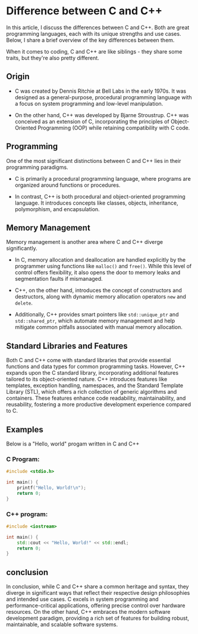 # Difference between C and C++

In this article, I discuss the differences between C and C++. Both are great programming languages, each with its unique strengths and use cases. Below, I share a brief overview of the key differences between them.

When it comes to coding, C and C++ are like siblings - they share some traits, but they're also pretty different. 

## Origin 

- C was created by Dennis Ritchie at Bell Labs in the early 1970s. It was designed as a general-purpose, procedural programming language with a focus on system programming and low-level manipulation.

- On the other hand, C++ was developed by Bjarne Stroustrup. C++ was conceived as an extension of C, incorporating the principles of Object-Oriented Programming (OOP) while retaining compatibility with C code. 
## Programming 
 
One of the most significant distinctions between C and C++ lies in their programming paradigms. 

- C is primarily a procedural programming language, where programs are organized around functions or procedures.

- In contrast, C++ is both procedural and object-oriented programming language. It introduces concepts like classes, objects, inheritance, polymorphism, and encapsulation. 
## Memory Management

Memory management is another area where C and C++ diverge significantly.

- In C, memory allocation and deallocation are handled explicitly by the programmer using functions like `malloc()` and `free()`. While this level of control offers flexibility, it also opens the door to memory leaks and segmentation faults if mismanaged.

- C++, on the other hand, introduces the concept of constructors and destructors, along with dynamic memory allocation operators `new` and `delete`. 
- Additionally, C++ provides smart pointers like `std::unique_ptr` and `std::shared_ptr`, which automate memory management and help mitigate common pitfalls associated with manual memory allocation.
##  Standard Libraries and Features

Both C and C++ come with standard libraries that provide essential functions and data types for common programming tasks. However, C++ expands upon the C standard library, incorporating additional features tailored to its object-oriented nature.
C++ introduces features like templates, exception handling, namespaces, and the Standard Template Library (STL), which offers a rich collection of generic algorithms and containers.
These features enhance code readability, maintainability, and reusability, fostering a more productive development experience compared to C.
## Examples

Below is a "Hello, world" progam written in C and C++

### C Program:
```cpp
#include <stdio.h>

int main() {
    printf("Hello, World!\n");
    return 0;
}
``` 
### C++ program:
```cpp
#include <iostream>

int main() {
    std::cout << "Hello, World!" << std::endl;
    return 0;
}
```
## conclusion

In conclusion, while C and C++ share a common heritage and syntax, they diverge in significant ways that reflect their respective design philosophies and intended use cases. C excels in system programming and performance-critical applications, offering precise control over hardware resources. On the other hand, C++ embraces the modern software development paradigm, providing a rich set of features for building robust, maintainable, and scalable software systems.